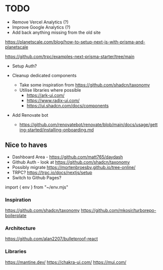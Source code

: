# TODO

- Remove Vercel Analytics (?)
- Improve Google Analytics (?)
- Add back anything missing from the old site

<https://planetscale.com/blog/how-to-setup-next-js-with-prisma-and-planetscale>

<https://github.com/trpc/examples-next-prisma-starter/tree/main>

- Setup Auth?

- Cleanup dedicated components

  - Take some inspiration from <https://github.com/shadcn/taxonomy>
  - Utilise libraries where possible
    - <https://ark-ui.com/>
    - <https://www.radix-ui.com/>
    - <https://ui.shadcn.com/docs/components>

- Add Renovate bot
  - <https://github.com/renovatebot/renovate/blob/main/docs/usage/getting-started/installing-onboarding.md>

## Nice to haves

- Dashboard Area - <https://github.com/matt765/daydash>
- Github Auth - look at <https://github.com/shadcn/taxonomy>
- Possibly migrate <https://mortenbroesby.github.io/tree-online/>
- TRPC? <https://trpc.io/docs/nextjs/setup>
- Switch to Github Pages?

import { env } from "~/env.mjs"

### Inspiration

<https://github.com/shadcn/taxonomy>
<https://github.com/mkosir/turborepo-boilerplate>

### Architecture

<https://github.com/alan2207/bulletproof-react>

### Libraries

<https://mantine.dev/>
<https://chakra-ui.com/>
<https://mui.com/>
